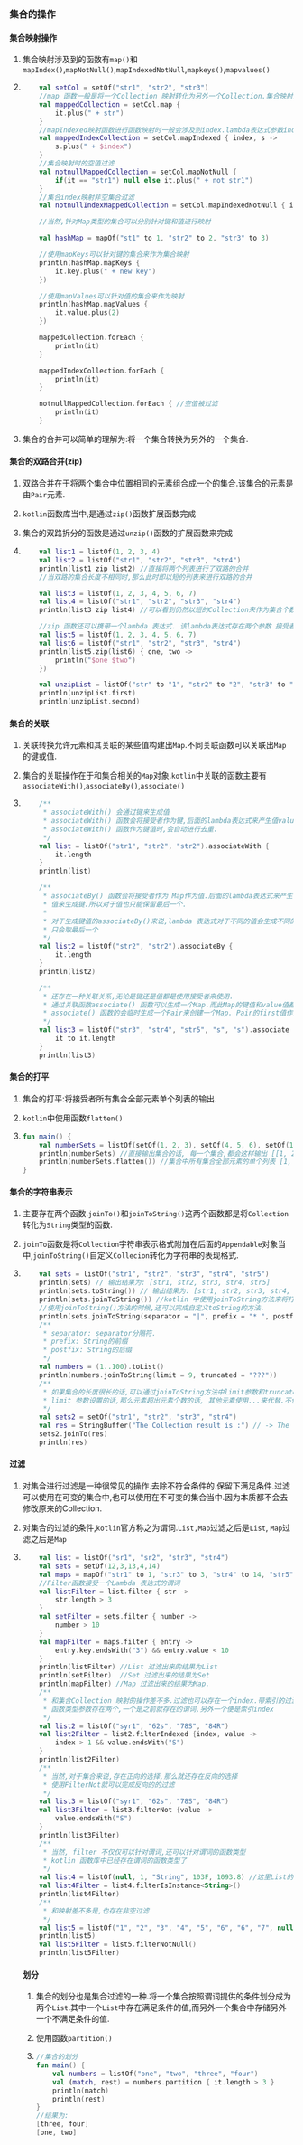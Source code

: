 ### 集合的操作

#### 集合映射操作

1. 集合映射涉及到的函数有`map()`和`mapIndex()`,`mapNotNull()`,`mapIndexedNotNull`,`mapkeys()`,`mapvalues()`

2. ```kotlin
       val setCol = setOf("str1", "str2", "str3")
       //map 函数一般是将一个Collection 映射转化为另外一个Collection.集合映射变换并不会改变Collection的先后顺序.map 函数接受一个lambda 表达式作为参数.
       val mappedCollection = setCol.map {
           it.plus(" + str")
       }
       //mapIndexed映射函数进行函数映射时一般会涉及到index.lambda表达式参数index即表示index
       val mappedIndexCollection = setCol.mapIndexed { index, s ->
           s.plus(" + $index")
       }
       //集合映射时的空值过滤
       val notnullMappedCollection = setCol.mapNotNull {
           if(it == "str1") null else it.plus(" + not str1")
       }
       //集合index映射非空集合过滤
       val notnullIndexMappedCollection = setCol.mapIndexedNotNull { index, s ->  }
   
       //当然,针对Map类型的集合可以分别针对键和值进行映射
   
       val hashMap = mapOf("st1" to 1, "str2" to 2, "str3" to 3)
   
       //使用mapKeys可以针对键的集合来作为集合映射
       println(hashMap.mapKeys {
           it.key.plus(" + new key")
       })
   
       //使用mapValues可以针对值的集合来作为映射
       println(hashMap.mapValues {
           it.value.plus(2)
       })
   
       mappedCollection.forEach {
           println(it)
       }
   
       mappedIndexCollection.forEach {
           println(it)
       }
   
       notnullMappedCollection.forEach { //空值被过滤
           println(it)
       }
   ```

3. 集合的合并可以简单的理解为:将一个集合转换为另外的一个集合.

#### 集合的双路合并(zip)

1. 双路合并在于将两个集合中位置相同的元素组合成一个的集合.该集合的元素是由`Pair`元素.

2. `kotlin`函数库当中,是通过`zip()`函数扩展函数完成

3. 集合的双路拆分的函数是通过`unzip()`函数的扩展函数来完成

4. ```kotlin
       val list1 = listOf(1, 2, 3, 4)
       val list2 = listOf("str1", "str2", "str3", "str4")
       println(list1 zip list2) //直接将两个列表进行了双路的合并
       //当双路的集合长度不相同时,那么此时即以短的列表来进行双路的合并
   
       val list3 = listOf(1, 2, 3, 4, 5, 6, 7)
       val list4 = listOf("str1", "str2", "str3", "str4")
       println(list3 zip list4) //可以看到仍然以短的Collection来作为集合个数来作为Pair Collection的个数
   
       //zip 函数还可以携带一个lambda 表达式. 该lambda表达式存在两个参数 接受者元素的和参数元素
       val list5 = listOf(1, 2, 3, 4, 5, 6, 7)
       val list6 = listOf("str1", "str2", "str3", "str4")
       println(list5.zip(list6) { one, two ->
           println("$one $two")
       })
   
       val unzipList = listOf("str" to "1", "str2" to "2", "str3" to "3", "str4" to "4").unzip()
       println(unzipList.first)
       println(unzipList.second)
   ```

#### 集合的关联

1. 关联转换允许元素和其关联的某些值构建出`Map`.不同关联函数可以关联出`Map`的键或值.

2. 集合的关联操作在于和集合相关的`Map`对象.`kotlin`中关联的函数主要有`associateWith()`,`associateBy()`,`associate()`

3. ```kotlin
       /**
        * associateWith() 会通过键来生成值
        * associateWith() 函数会将接受者作为键,后面的lambda表达式来产生值value.但是作为键值时, 键值可能会产生重复的.
        * associateWith() 函数作为键值时,会自动进行去重.
        */
       val list = listOf("str1", "str2", "str2").associateWith {
           it.length
       }
       println(list)
   
       /**
        * associateBy() 函数会将接受者作为 Map作为值.后面的lambda表达式来产生键值.生成键值.同样的道理.associateBy通过
        * 值来生成键.所以对于值也只能保留最后一个.
        *
        * 对于生成键值的associateBy()来说,lambda 表达式对于不同的值会生成不同的键.如果不相同的值还是会生成相同的键的话,那么
        * 只会取最后一个
        */
       val list2 = listOf("str2", "str2").associateBy {
           it.length
       }
       println(list2)
   
       /**
        * 还存在一种关联关系,无论是键还是值都是使用接受者来使用.
        * 通过关联函数associate() 函数可以生成一个Map.而此Map的键值和value值都是使用函数来生成的.
        * associate() 函数的会临时生成一个Pair来创建一个Map. Pair的first值作为键.Pair的second值作为值
        */
       val list3 = listOf("str3", "str4", "str5", "s", "s").associate {
           it to it.length
       }
       println(list3)
   ```

#### 集合的打平

1. 集合的打平:将接受者所有集合全部元素单个列表的输出.

2. `kotlin`中使用函数`flatten()`

3. ```kotlin
   fun main() {
       val numberSets = listOf(setOf(1, 2, 3), setOf(4, 5, 6), setOf(1, 2)) //可以看到,numberSets集合中存在三个子集合.
       println(numberSets) //直接输出集合的话, 每一个集合,都会这样输出 [[1, 2, 3], [4, 5, 6], [1, 2]] --->可以看到,不是单个列名
       println(numberSets.flatten()) //集合中所有集合全部元素的单个列表 [1, 2, 3, 4, 5, 6, 1, 2]
   }
   ```



#### 集合的字符串表示

1. 主要存在两个函数.`joinTo()`和`joinToString()`这两个函数都是将`Collection`转化为`String`类型的函数.

2. `joinTo`函数是将`Collection`字符串表示格式附加在后面的`Appendable`对象当中,`joinToString()`自定义`Collecion`转化为字符串的表现格式.

3. ```kotlin
       val sets = listOf("str1", "str2", "str3", "str4", "str5")
       println(sets) // 输出结果为: [str1, str2, str3, str4, str5]
       println(sets.toString()) // 输出结果为: [str1, str2, str3, str4, str5]
       println(sets.joinToString()) //kotlin 中使用joinToString方法来将打印集合值 str1, str2, str3, str4, str5 默认的分隔符为 ,
       //使用joinToString()方法的时候,还可以完成自定义toString的方法.
       println(sets.joinToString(separator = "|", prefix = "* ", postfix = " *"))
       /**
        * separator: separator分隔符.
        * prefix: String的前缀
        * postfix: String的后缀
        */
       val numbers = (1..100).toList()
       println(numbers.joinToString(limit = 9, truncated = "???"))
       /**
        * 如果集合的长度很长的话,可以通过joinToString方法中limit参数和truncated来简单省略的输出集合
        * limit 参数设置的话,那么元素超出元素个数的话, 其他元素使用...来代替.不使用省略号的话,那么可以指定truncated来指定省略的样式
        */
       val sets2 = setOf("str1", "str2", "str3", "str4")
       val res = StringBuffer("The Collection result is :") // -> The Collection result is :str1, str2, str3, str4
       sets2.joinTo(res)
       println(res)
   ```

   

#### 过滤

1.  对集合进行过滤是一种很常见的操作.去除不符合条件的.保留下满足条件.过滤可以使用在可变的集合中,也可以使用在不可变的集合当中.因为本质都不会去修改原来的Collection.

2. 对集合的过滤的条件,`kotlin`官方称之为谓词.`List,Map`过滤之后是`List`, `Map`过滤之后是`Map`

3. ```kotlin
       val list = listOf("sr1", "sr2", "str3", "str4")
       val sets = setOf(12,3,13,4,14)
       val maps = mapOf("str1" to 1, "str3" to 3, "str4" to 14, "str5" to 17)
       //Filter函数接受一个Lambda 表达式的谓词
       val listFilter = list.filter { str ->
           str.length > 3
       }
       val setFilter = sets.filter { number ->
           number > 10
       }
       val mapFilter = maps.filter { entry ->
           entry.key.endsWith("3") && entry.value < 10
       }
       println(listFilter) //List 过滤出来的结果为List
       println(setFilter)  //Set 过滤出来的结果为Set
       println(mapFilter) //Map 过滤出来的结果为Map.
       /**
        * 和集合Collection 映射的操作差不多.过滤也可以存在一个index.带索引的过滤
        * 函数类型参数存在两个,一个是之前就存在的谓词,另外一个便是索引index
        */
       val list2 = listOf("syr1", "62s", "78S", "84R")
       val list2Filter = list2.filterIndexed {index, value ->
           index > 1 && value.endsWith("S")
       }
       println(list2Filter)
       /**
        * 当然,对于集合来说,存在正向的选择,那么就还存在反向的选择
        * 使用FilterNot就可以完成反向的的过滤
        */
       val list3 = listOf("syr1", "62s", "78S", "84R")
       val list3Filter = list3.filterNot {value ->
           value.endsWith("S")
       }
       println(list3Filter)
       /**
        * 当然, filter 不仅仅可以针对谓词,还可以针对谓词的函数类型
        * kotlin 函数库中已经存在谓词的函数类型了
        */
       val list4 = listOf(null, 1, "String", 103F, 1093.8) //这里List的函数类型是List<Any>,可以使用FilterIsInstance来判断是否是需要的的谓词类型
       val list4Filter = list4.filterIsInstance<String>()
       println(list4Filter)
       /**
        * 和映射差不多是,也存在非空过滤
        */
       val list5 = listOf("1", "2", "3", "4", "5", "6", "6", "7", null)
       println(list5)
       val list5Filter = list5.filterNotNull()
       println(list5Filter)
   ```

   #### 划分

   1. 集合的划分也是集合过滤的一种.将一个集合按照谓词提供的条件划分成为两个`List`.其中一个`List`中存在满足条件的值,而另外一个集合中存储另外一个不满足条件的值.

   2. 使用函数`partition()`

   3. ```kotlin
      //集合的划分
      fun main() {
          val numbers = listOf("one", "two", "three", "four")
          val (match, rest) = numbers.partition { it.length > 3 }
          println(match)
          println(rest)
      }
      //结果为:
      [three, four]
      [one, two]
      ```

